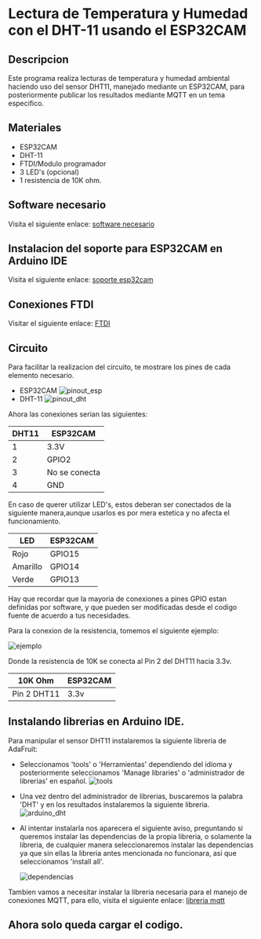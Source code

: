 # Lectura de Temperatura y Humedad con el DHT-11 usando el ESP32CAM
## Descripcion
Este programa realiza lecturas de temperatura y humedad ambiental haciendo uso del sensor DHT11, manejado mediante un ESP32CAM, para posteriormente publicar los resultados mediante MQTT en un tema especifico.
## Materiales
- ESP32CAM
- DHT-11
- FTDI/Modulo programador
- 3 LED's (opcional)
- 1 resistencia de 10K ohm.
## Software necesario 
Visita el siguiente enlace: [software necesario](https://github.com/JorgeIsur/ESP32CAM-PROJECTS/tree/master/MAX30102/SintomasCovid/sintomasCOVID#software-necesario)
## Instalacion del soporte para ESP32CAM en Arduino IDE
Visita el siguiente enlace: [soporte esp32cam](https://github.com/JorgeIsur/ESP32CAM-PROJECTS/tree/master/MAX30102/SintomasCovid/sintomasCOVID#instalaci%C3%B3n-del-soporte-para-esp32cam-en-arduino-ide)
## Conexiones FTDI
Visitar el siguiente enlace: [FTDI](https://github.com/JorgeIsur/ESP32CAM-PROJECTS/tree/master/MAX30102/SintomasCovid/sintomasCOVID#ftdi)
## Circuito
Para facilitar la realizacion del circuito, te mostrare los pines de cada elemento necesario.
- ESP32CAM ![pinout_esp](imagenes/ESP32-CAM-pinout-new.webp)
- DHT-11 ![pinout_dht](imagenes/dht_pinout.png)

Ahora las conexiones serian las siguientes:

| DHT11 | ESP32CAM |
|-------|----------|
|   1   |   3.3V   |
|   2   |   GPIO2  |
|   3   |  No se conecta|
|   4   | GND|

En caso de querer utilizar LED's, estos deberan ser conectados de la siguiente manera,aunque usarlos es por mera estetica y no afecta el funcionamiento.

| LED     | ESP32CAM|
|---------|---------|
| Rojo    | GPIO15  |
| Amarillo   | GPIO14|
| Verde     |  GPIO13|

Hay que recordar que la mayoria de conexiones a pines GPIO estan definidas por software, y que pueden ser modificadas desde el codigo fuente de acuerdo a tus necesidades.

Para la conexion de la resistencia, tomemos el siguiente ejemplo:

![ejemplo](imagenes/ejemplo.webp)

Donde la resistencia de 10K se conecta al Pin 2 del DHT11 hacia 3.3v.

| 10K Ohm|ESP32CAM|
|--------|--------|
|Pin 2 DHT11| 3.3v|

## Instalando librerias en Arduino IDE.
Para manipular el sensor DHT11 instalaremos la siguiente libreria de AdaFruit:

- Seleccionamos 'tools' o 'Herramientas' dependiendo del idioma y posteriormente seleccionamos 'Manage libraries' o 'administrador de librerias' en español. ![tools](imagenes/manage_lib.png)
- Una vez dentro del administrador de librerias, buscaremos la palabra 'DHT' y en los resultados instalaremos la siguiente libreria. ![arduino_dht](imagenes/arduino_buscar.png)
- Al intentar instalarla nos aparecera el siguiente aviso, preguntando si queremos instalar las dependencias de la propia libreria, o solamente la libreria, de cualquier manera seleccionaremos instalar las dependencias ya que sin ellas la libreria antes mencionada no funcionara, asi que seleccionamos 'install all'. 
  
  ![dependencias](imagenes/dependencias.png)

Tambien vamos a necesitar instalar la libreria necesaria para el manejo de conexiones MQTT, para ello, visita el siguiente enlace: [libreria mqtt](https://github.com/JorgeIsur/ESP32CAM-PROJECTS/tree/master/MAX30102/SintomasCovid/sintomasCOVID#instalar-biblioteca-para-el-manejo-de-funciones-mqtt)

## Ahora solo queda cargar el codigo.